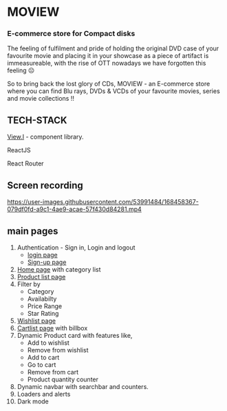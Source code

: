 
# MOVIEW
### E-commerce store for Compact disks 

The feeling of fulfilment and pride of holding the original DVD case of your favourite movie and placing it in your showcase as a piece of artifact is immeasureable, with the rise of OTT nowadays we have forgotten this feeling ☹

So to bring back the lost glory of CDs, MOVIEW - an E-commerce store where you can find Blu rays, DVDs & VCDs of your favourite movies, series and movie collections !!


## TECH-STACK

 [View.I](https://viewi.netlify.app/) - component library.
 
 ReactJS
 
 React Router

## Screen recording

https://user-images.githubusercontent.com/53991484/168458367-079df0fd-a9c1-4ae9-acae-57f430d84281.mp4

## main pages

1) Authentication - Sign in, Login and logout
    - [login page](https://moview-ecomm-store-1.vercel.app/login-page)
    - [Sign-up page](https://moview-ecomm-store-1.vercel.app/signup-page)
2) [Home page](https://moview-ecomm-store-1.vercel.app/home) with category list
3) [Product list page](https://moview-ecomm-store-1.vercel.app/product-list)
4) Filter by 
	  - Category
	  -  Availabilty
	  - Price Range
	  - Star Rating
5) [Wishlist page](https://moview-ecomm-store-1.vercel.app/wish-list)
6) [Cartlist page](https://moview-ecomm-store-1.vercel.app/cart-list) with billbox
8) Dynamic Product card with features like,
	  - Add to wishlist
	  - Remove from wishlist
	  - Add to cart
	  - Go to cart
	  - Remove from cart
	  - Product quantity counter
9) Dynamic navbar with searchbar and counters.
10) Loaders and alerts
11) Dark mode
